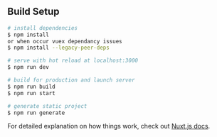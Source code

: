 ## Build Setup

```bash
# install dependencies
$ npm install
or when occur vuex dependancy issues
$ npm install --legacy-peer-deps

# serve with hot reload at localhost:3000
$ npm run dev

# build for production and launch server
$ npm run build
$ npm run start

# generate static project
$ npm run generate
```

For detailed explanation on how things work, check out [Nuxt.js docs](https://nuxtjs.org).
